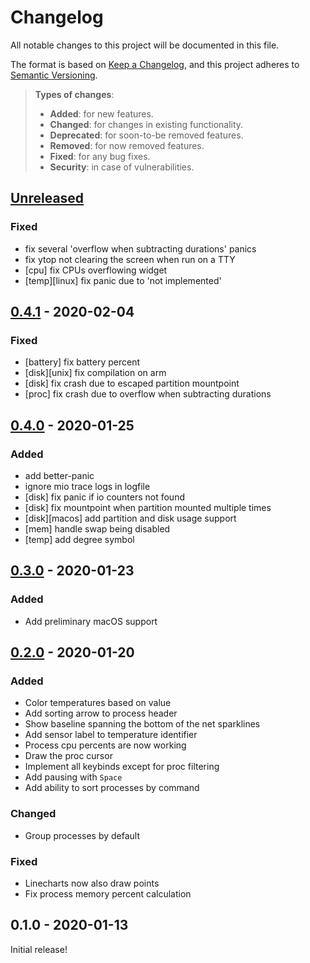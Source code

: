 # Changelog
All notable changes to this project will be documented in this file.

The format is based on [Keep a Changelog](https://keepachangelog.com/en/1.0.0/),
and this project adheres to [Semantic Versioning](https://semver.org/spec/v2.0.0.html).

> **Types of changes**:
>
> - **Added**: for new features.
> - **Changed**: for changes in existing functionality.
> - **Deprecated**: for soon-to-be removed features.
> - **Removed**: for now removed features.
> - **Fixed**: for any bug fixes.
> - **Security**: in case of vulnerabilities.

## [Unreleased]

### Fixed

- fix several 'overflow when subtracting durations' panics
- fix ytop not clearing the screen when run on a TTY
- [cpu] fix CPUs overflowing widget
- [temp][linux] fix panic due to 'not implemented'

## [0.4.1] - 2020-02-04

### Fixed

- [battery] fix battery percent
- [disk][unix] fix compilation on arm
- [disk] fix crash due to escaped partition mountpoint
- [proc] fix crash due to overflow when subtracting durations

## [0.4.0] - 2020-01-25

### Added

- add better-panic
- ignore mio trace logs in logfile
- [disk] fix panic if io counters not found
- [disk] fix mountpoint when partition mounted multiple times
- [disk][macos] add partition and disk usage support
- [mem] handle swap being disabled
- [temp] add degree symbol

## [0.3.0] - 2020-01-23

### Added

- Add preliminary macOS support

## [0.2.0] - 2020-01-20

### Added

- Color temperatures based on value
- Add sorting arrow to process header
- Show baseline spanning the bottom of the net sparklines
- Add sensor label to temperature identifier
- Process cpu percents are now working
- Draw the proc cursor
- Implement all keybinds except for proc filtering
- Add pausing with `Space`
- Add ability to sort processes by command

### Changed

- Group processes by default

### Fixed

- Linecharts now also draw points
- Fix process memory percent calculation

## 0.1.0 - 2020-01-13

Initial release!

[Unreleased]: https://github.com/cjbassi/ytop/compare/0.4.1...HEAD
[0.4.1]: https://github.com/cjbassi/ytop/compare/0.4.0...0.4.1
[0.4.0]: https://github.com/cjbassi/ytop/compare/0.3.0...0.4.0
[0.3.0]: https://github.com/cjbassi/ytop/compare/0.2.0...0.3.0
[0.2.0]: https://github.com/cjbassi/ytop/compare/0.1.0...0.2.0
